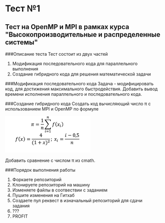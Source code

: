 # Тест №1
## Тест на OpenMP и MPI в рамках курса "Высокопроизводительные и распределенные системы"

###Описание теста
Тест состоит из двух частей

1. Модификация последовательного кода для параллельного выполнения
2. Создание гибридного кода для решения математической задачи

###Модификация последовательного кода
Задача - модифицировать код, для достижения максимального быстродействия.
Добавить вывод времени исполнения параллельного и последовательного кода.

###Создание гибридного кода
Создать код вычисляющий число &pi; с использованием MPI и OpenMP по формуле

![Formula](formula.png)

Добавить сравнение с числом &pi; из cmath.

###Порядок выполнения работы
1. Форкаете репозиторий
2. Клонируете репозиторий на машину
3. Изменяете файлы в соотвествии с заданием
4. Пушите изменения на Гитхаб
5. Создаете пул реквест в изначальный репозиторий для сдачи задания
6. ???
7. PROFIT
